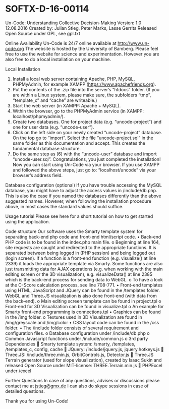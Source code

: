 # SOFTX-D-16-00114
Un-Code: Understanding Collective Decision-Making
Version: 1.0
12.08.2016
Created by: Julian Stieg, Peter Marks, Lasse Gerrits
Released Open Source under GPL, see gpl.txt

Online Availability
Un-Code is 24/7 online available at http://www.un-code.org
The website is hosted by the University of Bamberg. Please feel free to use the website for science and experimentation. However you are also free to do a local installation on your machine.

Local Installation
1.	Install a local web server containing Apache, PHP, MySQL, PHPMyAdmin, for example XAMPP (https://www.apachefriends.org).
2.	Put the contents of the .zip file into the server’s “htdocs” folder. (If you are within a Linux system, please make sure, the subfolders “tmp”, “template_c” and “cache” are writeable.)
3.	Start the web server (in XAMPP: Apache + MySQL).
4.	Within the browser, go to the PHPMyAdmin service (in XAMPP: localhost/phpmyadmin/).
5.	Create two databases. One for project data (e.g. “uncode-project”) and one for user data (e.g. “uncode-user”).
6.	Click on the left side on your newly created “uncode-project” database. On the top go to “import”. Select the file “uncode-project.sql” in the same folder as this documentation and accept. This creates the fundamental database structure.
7.	Do the same step as (6) with the “uncode-user” database and import “uncode-user.sql”.
Congratulations, you just completed the installation! Now you can start using Un-Code via your browser. If you use XAMPP and followed the above steps, just go to: “localhost/uncode” via your browser’s address field.

Database configuration (optional)
If you have trouble accessing the MySQL database, you might have to adjust the access values in /include/db.php. This is also the case if you named the databases differently than the above suggested names. However, when following the installation procedure above, in most cases the standard values should suffice.

Usage tutorial
Please see here for a short tutorial on how to get started using the application.

Code structure
Our software uses the Smarty template system for separating back-end php code and front-end html/script code.
•	Back-end PHP code is to be found in the index.php main file.
o	Beginning at line 164, site requests are caught and redirected to the appropriate functions. It is separated between being logged in (PHP session) and being logged out (login screen). If a function is a front-end function (e.g. visualize() at line 2339) it loads the appropriate template via Smarty. Some functions are also just transmitting data for AJAX operations (e.g. when working with the main editing screen or the 3D visualization), e.g. visualizeData() at line 2385 which is the back-end process for sending data to WebGL.
o	To have a look at the C-Score calculation process, see line 708-771.
•	Front-end templates using HTML, JavaScript and JQuery can be found in the /templates folder. WebGL and Three.JS visualization is also done front-end (with data from the back-end).
o	Main editing screen template can be found in project.tpl
o	Front-end for 3D Visualization can be found in visualize.tpl
o	An example for Smarty front-end programming is connections.tpl
•	Graphics can be found in the /img folder.
o	Textures used in 3D Visualization are found in /img/greyscale and /img/color
•	CSS layout code can be found in the /css folder.
•	The /include folder consists of several requirement and configuration files.
o	Database configuration under /include/db.php
o	Common Javascript functions under /include/common.js
o	3rd party Dependencies
	Smarty template system: /smarty, /templates, /templates_c, config, cache
	JQuery: /include/jquery.js, jquery.hotkeys.js
	Three.JS: /include/three.min.js, OrbitControls.js, Detector.js
	Three.JS Terrain generator (used for slope visualization), created by Isaac Sukin and released Open Source under MIT-license: THREE.Terrain.min.js
	PHPExcel under /excel


Further Questions
In case of any questions, advises or discussions please contact me at jstieg@gmx.de
I can also do skype sessions in case of detailed questions.


Thank you for using Un-Code!
